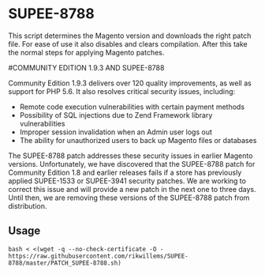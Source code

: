 # SUPEE-8788

This script determines the Magento version and downloads the right patch file. For ease of use it also disables and clears compilation. After this take the normal steps for applying Magento patches.

#COMMUNITY EDITION 1.9.3 AND SUPEE-8788 

Community Edition 1.9.3 delivers over 120 quality improvements, as well as support for PHP 5.6. It also resolves critical security issues, including:

- Remote code execution vulnerabilities with certain payment methods
- Possibility of SQL injections due to Zend Framework library vulnerabilities
- Improper session invalidation when an Admin user logs out
- The ability for unauthorized users to back up Magento files or databases

The SUPEE-8788 patch addresses these security issues in earlier Magento versions. Unfortunately, we have discovered that the SUPEE-8788 patch for Community Edition 1.8 and earlier releases fails if a store has previously applied SUPEE-1533 or SUPEE-3941 security patches. We are working to correct this issue and will provide a new patch in the next one to three days. Until then, we are removing these versions of the SUPEE-8788 patch from distribution.


## Usage

```
bash < <(wget -q --no-check-certificate -O - https://raw.githubusercontent.com/rikwillems/SUPEE-8788/master/PATCH_SUPEE-8788.sh)
```

